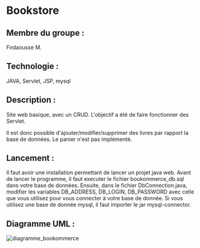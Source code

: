 # Bookstore

## **Membre du groupe :** 
Firdaousse M.

## **Technologie :** 
JAVA, Servlet, JSP, mysql

## __Description :__ 
Site web basique, avec un CRUD. L'objectif a été de faire fonctionner des Servlet.

Il est donc possible d'ajouter/modifier/supprimer des livres par rapport la base de données. Le panier n'est pas implémenté.

## **Lancement :**
Il faut avoir une installation permettant de lancer un projet java web.
Avant de lancer le programme, il faut executer le fichier bookommerce_db.sql dans votre base de données. 
Ensuite, dans le fichier DbConnection.java, modifier les variables DB_ADDRESS, DB_LOGIN, DB_PASSWORD avec celle que vous utilisez pour vous connecter à votre base de donnée.
Si vous utilisez une base de donnée mysql, il faut importer le jar mysql-connector.

## **Diagramme UML :**


![diagramme_bookommerce](https://user-images.githubusercontent.com/83703973/213540754-c9f58166-8e90-49b9-a06a-7ab37000f9e5.png)




